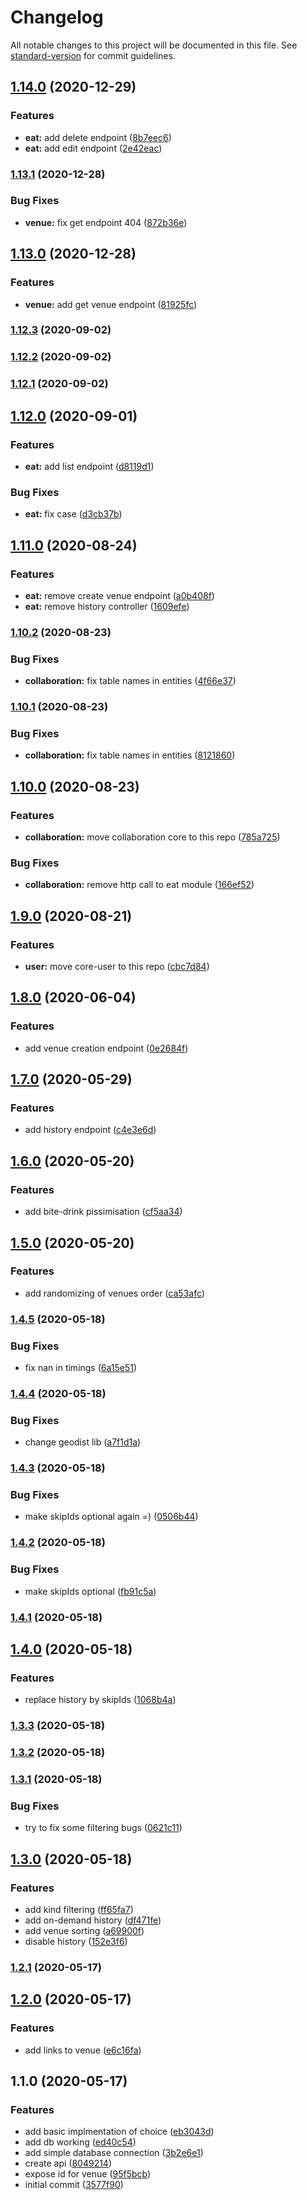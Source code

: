 # Changelog

All notable changes to this project will be documented in this file. See [standard-version](https://github.com/conventional-changelog/standard-version) for commit guidelines.

## [1.14.0](https://github.com/trip-a-trip/core-eat/compare/v1.13.1...v1.14.0) (2020-12-29)

### Features

- **eat:** add delete endpoint ([8b7eec6](https://github.com/trip-a-trip/core-eat/commit/8b7eec636b38e3abaa9fd8d7e8d6f7658a3f5db6))
- **eat:** add edit endpoint ([2e42eac](https://github.com/trip-a-trip/core-eat/commit/2e42eac25bf032d4a4ad1d298ee509976b4c04e1))

### [1.13.1](https://github.com/trip-a-trip/core-eat/compare/v1.13.0...v1.13.1) (2020-12-28)

### Bug Fixes

- **venue:** fix get endpoint 404 ([872b36e](https://github.com/trip-a-trip/core-eat/commit/872b36eb21bf435fa1f75cfc8b6fc33d79917b9b))

## [1.13.0](https://github.com/trip-a-trip/core-eat/compare/v1.12.3...v1.13.0) (2020-12-28)

### Features

- **venue:** add get venue endpoint ([81925fc](https://github.com/trip-a-trip/core-eat/commit/81925fc15b9a44dc1c2be361d11ada4b7bc709ea))

### [1.12.3](https://github.com/trip-a-trip/core-eat/compare/v1.12.2...v1.12.3) (2020-09-02)

### [1.12.2](https://github.com/trip-a-trip/core-eat/compare/v1.12.1...v1.12.2) (2020-09-02)

### [1.12.1](https://github.com/trip-a-trip/core-eat/compare/v1.12.0...v1.12.1) (2020-09-02)

## [1.12.0](https://github.com/trip-a-trip/core-eat/compare/v1.11.0...v1.12.0) (2020-09-01)

### Features

- **eat:** add list endpoint ([d8119d1](https://github.com/trip-a-trip/core-eat/commit/d8119d1cde022531867622ba02d9a38aa29baba8))

### Bug Fixes

- **eat:** fix case ([d3cb37b](https://github.com/trip-a-trip/core-eat/commit/d3cb37bd3d14d606b020fb81ecd78577e2c82967))

## [1.11.0](https://github.com/trip-a-trip/core-eat/compare/v1.10.2...v1.11.0) (2020-08-24)

### Features

- **eat:** remove create venue endpoint ([a0b408f](https://github.com/trip-a-trip/core-eat/commit/a0b408f2c8f7ab7f341ac2ad8366fc2fb8fac84e))
- **eat:** remove history controller ([1609efe](https://github.com/trip-a-trip/core-eat/commit/1609efeeca3f5335a85c227a8d68571d86b85ce0))

### [1.10.2](https://github.com/trip-a-trip/core-eat/compare/v1.10.1...v1.10.2) (2020-08-23)

### Bug Fixes

- **collaboration:** fix table names in entities ([4f66e37](https://github.com/trip-a-trip/core-eat/commit/4f66e372383543dd93e0a06ebdb1bc99a71175e7))

### [1.10.1](https://github.com/trip-a-trip/core-eat/compare/v1.10.0...v1.10.1) (2020-08-23)

### Bug Fixes

- **collaboration:** fix table names in entities ([8121860](https://github.com/trip-a-trip/core-eat/commit/81218604a091e56ea39edcf464175af7525276fc))

## [1.10.0](https://github.com/trip-a-trip/core-eat/compare/v1.9.0...v1.10.0) (2020-08-23)

### Features

- **collaboration:** move collaboration core to this repo ([785a725](https://github.com/trip-a-trip/core-eat/commit/785a725857ab1afd7c3d6e0271663d285ed80a2c))

### Bug Fixes

- **collaboration:** remove http call to eat module ([166ef52](https://github.com/trip-a-trip/core-eat/commit/166ef5296505dd42023fed02c26a842987be4a6a))

## [1.9.0](https://github.com/trip-a-trip/core-eat/compare/v1.8.0...v1.9.0) (2020-08-21)

### Features

- **user:** move core-user to this repo ([cbc7d84](https://github.com/trip-a-trip/core-eat/commit/cbc7d84ab02613ed806de7b278d14823d1479146))

## [1.8.0](https://github.com/trip-a-trip/core-eat/compare/v1.7.0...v1.8.0) (2020-06-04)

### Features

- add venue creation endpoint ([0e2684f](https://github.com/trip-a-trip/core-eat/commit/0e2684f4da06f5316aff1827622150bb7453cd3e))

## [1.7.0](https://github.com/trip-a-trip/core-eat/compare/v1.6.0...v1.7.0) (2020-05-29)

### Features

- add history endpoint ([c4e3e6d](https://github.com/trip-a-trip/core-eat/commit/c4e3e6de3d4de14b9d82f4f4d6ada97b0cbb0ca6))

## [1.6.0](https://github.com/trip-a-trip/core-eat/compare/v1.5.0...v1.6.0) (2020-05-20)

### Features

- add bite-drink pissimisation ([cf5aa34](https://github.com/trip-a-trip/core-eat/commit/cf5aa34b358ee6536e6b3c9e638e5cb97facbacb))

## [1.5.0](https://github.com/trip-a-trip/core-eat/compare/v1.4.5...v1.5.0) (2020-05-20)

### Features

- add randomizing of venues order ([ca53afc](https://github.com/trip-a-trip/core-eat/commit/ca53afcd8e060a8eb45090a245aadcba6e221625))

### [1.4.5](https://github.com/trip-a-trip/core-eat/compare/v1.4.4...v1.4.5) (2020-05-18)

### Bug Fixes

- fix nan in timings ([6a15e51](https://github.com/trip-a-trip/core-eat/commit/6a15e512f839ce52d08b450bf7fb1d60abd9a4e6))

### [1.4.4](https://github.com/trip-a-trip/core-eat/compare/v1.4.3...v1.4.4) (2020-05-18)

### Bug Fixes

- change geodist lib ([a7f1d1a](https://github.com/trip-a-trip/core-eat/commit/a7f1d1a41da652207d0aae0625ff7ec38e144508))

### [1.4.3](https://github.com/trip-a-trip/core-eat/compare/v1.4.2...v1.4.3) (2020-05-18)

### Bug Fixes

- make skipIds optional again =) ([0506b44](https://github.com/trip-a-trip/core-eat/commit/0506b446a10db3eecd61f71718c3b9d4ba5f4bab))

### [1.4.2](https://github.com/trip-a-trip/core-eat/compare/v1.4.1...v1.4.2) (2020-05-18)

### Bug Fixes

- make skipIds optional ([fb91c5a](https://github.com/trip-a-trip/core-eat/commit/fb91c5ad8d54c669f561227a3d9f81388ec1c24f))

### [1.4.1](https://github.com/trip-a-trip/core-eat/compare/v1.4.0...v1.4.1) (2020-05-18)

## [1.4.0](https://github.com/trip-a-trip/core-eat/compare/v1.3.3...v1.4.0) (2020-05-18)

### Features

- replace history by skipIds ([1068b4a](https://github.com/trip-a-trip/core-eat/commit/1068b4af764c4294c1f872ba157a7df58792749b))

### [1.3.3](https://github.com/trip-a-trip/core-eat/compare/v1.3.2...v1.3.3) (2020-05-18)

### [1.3.2](https://github.com/trip-a-trip/core-eat/compare/v1.3.1...v1.3.2) (2020-05-18)

### [1.3.1](https://github.com/trip-a-trip/core-eat/compare/v1.3.0...v1.3.1) (2020-05-18)

### Bug Fixes

- try to fix some filtering bugs ([0621c11](https://github.com/trip-a-trip/core-eat/commit/0621c1172678630162f0a2077dc6d4c9fd56e68b))

## [1.3.0](https://github.com/trip-a-trip/core-eat/compare/v1.2.1...v1.3.0) (2020-05-18)

### Features

- add kind filtering ([ff65fa7](https://github.com/trip-a-trip/core-eat/commit/ff65fa7a890c585b973213f3820c704843add428))
- add on-demand history ([df471fe](https://github.com/trip-a-trip/core-eat/commit/df471fe4dbd056fad746da0667d8de579b9e9c26))
- add venue sorting ([a69900f](https://github.com/trip-a-trip/core-eat/commit/a69900f3545857c5ac7d64e511c0609d574b08c6))
- disable history ([152e3f6](https://github.com/trip-a-trip/core-eat/commit/152e3f678a604d739bf394ee7430dd86ab312590))

### [1.2.1](https://github.com/trip-a-trip/core-eat/compare/v1.2.0...v1.2.1) (2020-05-17)

## [1.2.0](https://github.com/trip-a-trip/core-eat/compare/v1.1.0...v1.2.0) (2020-05-17)

### Features

- add links to venue ([e6c16fa](https://github.com/trip-a-trip/core-eat/commit/e6c16fa61f91d4b540bf839dbd1877c0f5c54238))

## 1.1.0 (2020-05-17)

### Features

- add basic implmentation of choice ([eb3043d](https://github.com/trip-a-trip/core-eat/commit/eb3043deb1cbc7dbcb1b3e715c57069d08db26fe))
- add db working ([ed40c54](https://github.com/trip-a-trip/core-eat/commit/ed40c54d74291c62dc66a396217f36a48ae44f77))
- add simple database connection ([3b2e6e1](https://github.com/trip-a-trip/core-eat/commit/3b2e6e157d8bb2596290d4fdce8ea4929fcc95a6))
- create api ([8049214](https://github.com/trip-a-trip/core-eat/commit/80492140c95aaa5fe10c15c569158069652c78fc))
- expose id for venue ([95f5bcb](https://github.com/trip-a-trip/core-eat/commit/95f5bcb06ddb0a6188303ecef16132d84ae96862))
- initial commit ([3577f90](https://github.com/trip-a-trip/core-eat/commit/3577f90555fcbb1bc80e8c2925c805e111d98d43))
